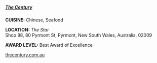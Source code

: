 <h5><a href="//thecentury.com.au" target="_blank" onclick="ga('send', 'event', 'OutBoundLinks', '//thecentury.com.au', 'The Century');">The Century</a></h5>

**CUISINE:** Chinese, Seafood

**LOCATION:** *The Star*<br>
Shop 88, 80 Pyrmont St, Pyrmont, New South Wales, Australia, 02009

**AWARD LEVEL:** Best Award of Excellence

<a href="//thecentury.com.au" target="_blank" onclick="ga('send', 'event', 'OutBoundLinks', '//thecentury.com.au', 'The Century');">thecentury.com.au</a>
